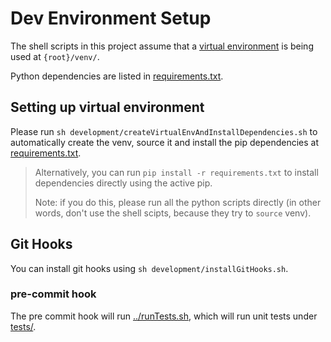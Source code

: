 # Dev Environment Setup

The shell scripts in this project assume that a [virtual environment](https://docs.python.org/3/library/venv.html) is being used at `{root}/venv/`.

Python dependencies are listed in [requirements.txt](./requirements.txt).

## Setting up virtual environment

Please run `sh development/createVirtualEnvAndInstallDependencies.sh` to automatically create the venv, source it and install the pip dependencies at [requirements.txt](./requirements.txt).

> Alternatively, you can run `pip install -r requirements.txt` to install dependencies directly using the active pip.
>
> Note: if you do this, please run all the python scripts directly (in other words, don't use the shell scipts, because they try to `source` venv).

## Git Hooks

You can install git hooks using `sh development/installGitHooks.sh`.

### pre-commit hook

The pre commit hook will run [../runTests.sh](../runTests.sh), which will run unit tests under [tests/](../tests/).
